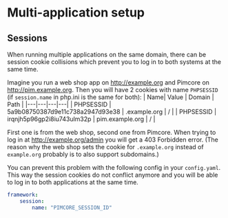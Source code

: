 # Multi-application setup

## Sessions

When running multiple applications on the same domain, there can be session cookie collisions which prevent you to log in to both systems at the same time.

Imagine you run a web shop app on http://example.org and Pimcore on http://pim.example.org. Then you will have 2 cookies with name `PHPSESSID` (if `session.name` in php.ini is the same for both):
| Name| Value  | Domain  |  Path | 
|---|---|---|---|
| PHPSESSID | 5a9b08750387d9e11c738a2947d93e38   |  .example.org | /  | 
| PHPSESSID | irqnjh5p96gp2i8iu743ulm32p   |  pim.example.org | /  | 

First one is from the web shop, second one from Pimcore.
When trying to log in at http://example.org/admin you will get a 403 Forbidden error.
(The reason why the web shop sets the cookie for `.example.org` instead of `example.org` probably is to also support subdomains.)

You can prevent this problem with the following config in your `config.yaml`. This way the session cookies do not conflict anymore and you will be able to log in to both applications at the same time.
```yaml
framework:
    session:
        name: "PIMCORE_SESSION_ID"
```

